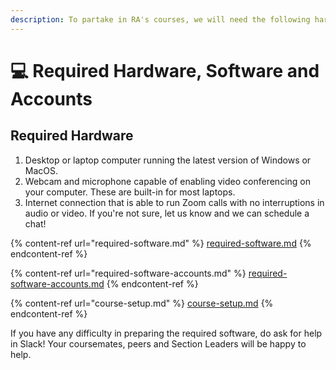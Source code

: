 ```yaml
---
description: To partake in RA's courses, we will need the following hardware and software.
---
```


# 💻 Required Hardware, Software and Accounts

## Required Hardware

1. Desktop or laptop computer running the latest version of Windows or MacOS.
2. Webcam and microphone capable of enabling video conferencing on your computer. These are built-in for most laptops.
3. Internet connection that is able to run Zoom calls with no interruptions in audio or video. If you're not sure, let us know and we can schedule a chat!

{% content-ref url="required-software.md" %}
[required-software.md](required-software.md)
{% endcontent-ref %}

{% content-ref url="required-software-accounts.md" %}
[required-software-accounts.md](required-software-accounts.md)
{% endcontent-ref %}

{% content-ref url="course-setup.md" %}
[course-setup.md](course-setup.md)
{% endcontent-ref %}

If you have any difficulty in preparing the required software, do ask for help in Slack! Your coursemates, peers and Section Leaders will be happy to help.
